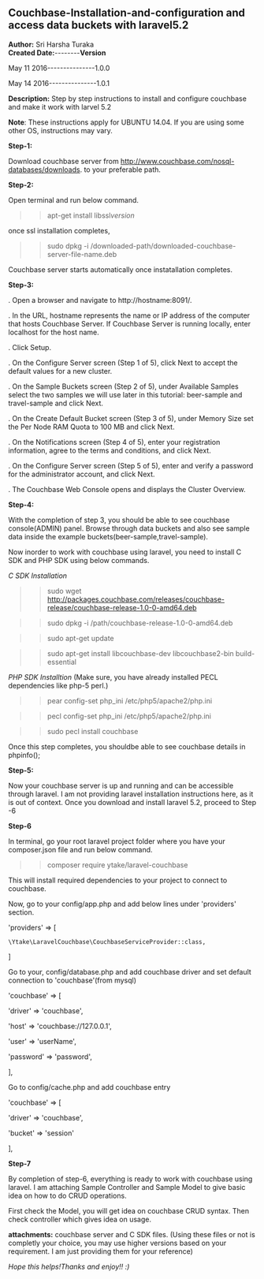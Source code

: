 Couchbase-Installation-and-configuration and access data buckets with laravel5.2
-------------------------------------------------------------------------------------
**Author:** Sri Harsha Turaka                
**Created Date:**--------**Version**
  
  May 11 2016---------------1.0.0    
  
  May 14 2016---------------1.0.1
  
**Description:** Step by step instructions to install and configure couchbase and make it work with larvel 5.2



**Note**: These instructions apply for UBUNTU 14.04. If you are using some other OS, instructions may vary. 

**Step-1:**

Download couchbase server from http://www.couchbase.com/nosql-databases/downloads. to your preferable path. 

**Step-2:** 

Open terminal and run below command. 
>> apt-get install libssl*version*

once ssl installation completes,

>> sudo dpkg -i /downloaded-path/downloaded-couchbase-server-file-name.deb

Couchbase server starts automatically once instatallation completes. 

**Step-3:**
 
 . Open a browser and navigate to http://hostname:8091/.
 
 . In the URL, hostname represents the name or IP address of the computer that hosts Couchbase Server. If Couchbase Server is running locally,   enter localhost for the host name.
 
 . Click Setup.
 
 . On the Configure Server screen (Step 1 of 5), click Next to accept the default values for a new cluster.
 
 . On the Sample Buckets screen (Step 2 of 5), under Available Samples select the two samples we will use later in this tutorial: beer-sample and travel-sample and click Next.
 
 . On the Create Default Bucket screen (Step 3 of 5), under Memory Size set the Per Node RAM Quota to 100 MB and click Next.
 
 . On the Notifications screen (Step 4 of 5), enter your registration information, agree to the terms and conditions, and click Next.
 
 . On the Configure Server screen (Step 5 of 5), enter and verify a password for the administrator account, and click Next.
 
 . The Couchbase Web Console opens and displays the Cluster Overview.
 
 **Step-4:**
 
 With the completion of step 3, you should be able to see couchbase console(ADMIN) panel. Browse through data buckets and also 
 see sample data inside the example buckets(beer-sample,travel-sample). 
 
 Now inorder to work with couchbase using laravel, you need to install C SDK and PHP SDK using below commands. 
 
 *C SDK Installation*
 >> sudo wget http://packages.couchbase.com/releases/couchbase-release/couchbase-release-1.0-0-amd64.deb 
 
 >> sudo dpkg -i /path/couchbase-release-1.0-0-amd64.deb
 
 >> sudo apt-get update
 
 >> sudo apt-get install libcouchbase-dev libcouchbase2-bin build-essential
 
 *PHP SDK Installtion* (Make sure, you have already installed PECL dependencies like php-5 perl.)
 
 >> pear config-set php_ini /etc/php5/apache2/php.ini
 
 >> pecl config-set php_ini /etc/php5/apache2/php.ini
 
 >> sudo pecl install couchbase 
 
 Once this step completes, you shouldbe able to see couchbase details in phpinfo(); 
 
 
 **Step-5:**
 
 Now your couchbase server is up and running and can be accessible through laravel. I am not providing 
 laravel installation instructions here, as it is out of context. Once you download and install laravel 5.2, proceed to Step -6
 
 **Step-6**
 
 In terminal, go your root laravel project folder where you have your composer.json file and run below command.
 
 >> composer require ytake/laravel-couchbase
 
 This will install required dependencies to your project to connect to couchbase. 
 
 Now, go to your config/app.php and add below lines under 'providers' section. 
 
 'providers' => [
 
    \Ytake\LaravelCouchbase\CouchbaseServiceProvider::class,
    
]

Go to your, config/database.php and add couchbase driver and set default connection to 'couchbase'(from mysql)

'couchbase' => [

   'driver' => 'couchbase',
   
   'host' => 'couchbase://127.0.0.1',
   
   'user' => 'userName',
   
   'password' => 'password',
   
],

Go to config/cache.php and add couchbase entry

'couchbase' => [

   'driver' => 'couchbase',
   
   'bucket' => 'session'
   
],


**Step-7**

By completion of step-6, everything is ready to work with couchbase using laravel. I am attaching Sample Controller and 
Sample Model to give basic idea on how to do CRUD operations.

First check the Model, you will get idea on couchbase CRUD syntax. Then check controller which gives idea on usage.  

**attachments:** couchbase server and C SDK files. (Using these files or not is completly your choice, you may use higher versions based on your requirement. I am just providing them for your reference) 

*Hope this helps!Thanks and enjoy!! :)* 



 
 
 
 
 
 





